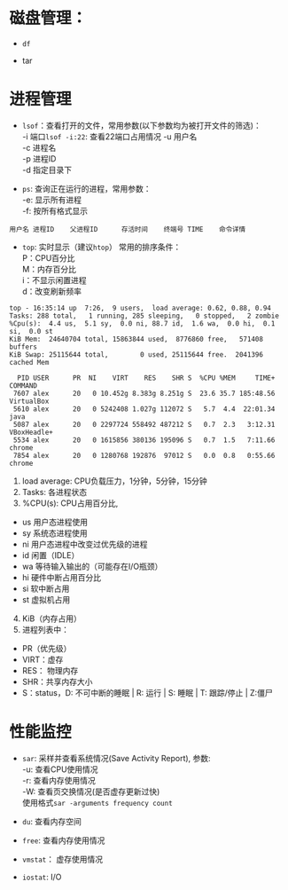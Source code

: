 # 磁盘管理：
- `df`

- tar

# 进程管理

- `lsof`：查看打开的文件，常用参数(以下参数均为被打开文件的筛选)：  
-i  端口`lsof -i:22`: 查看22端口占用情况
-u  用户名  
-c  进程名  
-p  进程ID  
-d  指定目录下


- `ps`: 查询正在运行的进程，常用参数：  
-e: 显示所有进程  
-f: 按所有格式显示
```
用户名 进程ID    父进程ID      存活时间    终端号 TIME    命令详情
```
- `top`: 实时显示（建议`htop`）
常用的排序条件：    
P：CPU百分比  
M：内存百分比  
i：不显示闲置进程  
d：改变刷新频率  
```
top - 16:35:14 up  7:26,  9 users,  load average: 0.62, 0.88, 0.94
Tasks: 288 total,   1 running, 285 sleeping,   0 stopped,   2 zombie
%Cpu(s):  4.4 us,  5.1 sy,  0.0 ni, 88.7 id,  1.6 wa,  0.0 hi,  0.1 si,  0.0 st
KiB Mem:  24640704 total, 15863844 used,  8776860 free,   571408 buffers
KiB Swap: 25115644 total,        0 used, 25115644 free.  2041396 cached Mem

  PID USER      PR  NI    VIRT    RES    SHR S  %CPU %MEM     TIME+ COMMAND     
 7607 alex      20   0 10.452g 8.383g 8.251g S  23.6 35.7 185:48.56 VirtualBox  
 5610 alex      20   0 5242408 1.027g 112072 S   5.7  4.4  22:01.34 java        
 5087 alex      20   0 2297724 558492 487212 S   0.7  2.3   3:12.31 VBoxHeadle+ 
 5534 alex      20   0 1615856 380136 195096 S   0.7  1.5   7:11.66 chrome      
 7854 alex      20   0 1280768 192876  97012 S   0.0  0.8   0:55.66 chrome      
```
1. load average: CPU负载压力，1分钟，5分钟，15分钟
2. Tasks: 各进程状态
3. %CPU(s): CPU占用百分比, 
- us 用户态进程使用
- sy 系统态进程使用
- ni 用户态进程中改变过优先级的进程
- id 闲置（IDLE）
- wa 等待输入输出的（可能存在I/O瓶颈）
- hi 硬件中断占用百分比
- si 软中断占用
- st 虚拟机占用
4. KiB（内存占用）
5. 进程列表中：
- PR（优先级）
- VIRT：虚存
- RES： 物理内存
- SHR：共享内存大小
- S：status，D: 不可中断的睡眠 | R: 运行 | S: 睡眠  | T: 跟踪/停止 | Z:僵尸



# 性能监控

- `sar`: 采样并查看系统情况(Save Activity Report), 参数:  
-u: 查看CPU使用情况  
-r: 查看内存使用情况  
-W: 查看页交换情况(是否虚存更新过快)  
使用格式`sar -arguments frequency count`

- `du`: 查看内存空间

- `free`: 查看内存使用情况

- `vmstat`： 虚存使用情况

- `iostat`: I/O